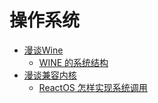 # 操作系统
* [漫谈Wine](http://www.longene.org/whitebook.php)
  * [WINE 的系统结构](http://www.longene.org/techdoc/0328130001224577111.html)
* [漫谈兼容内核](http://www.longene.org/whitebook.php)
  * [ReactOS 怎样实现系统调用](http://www.longene.org/techdoc/0453131001224576519.html)
